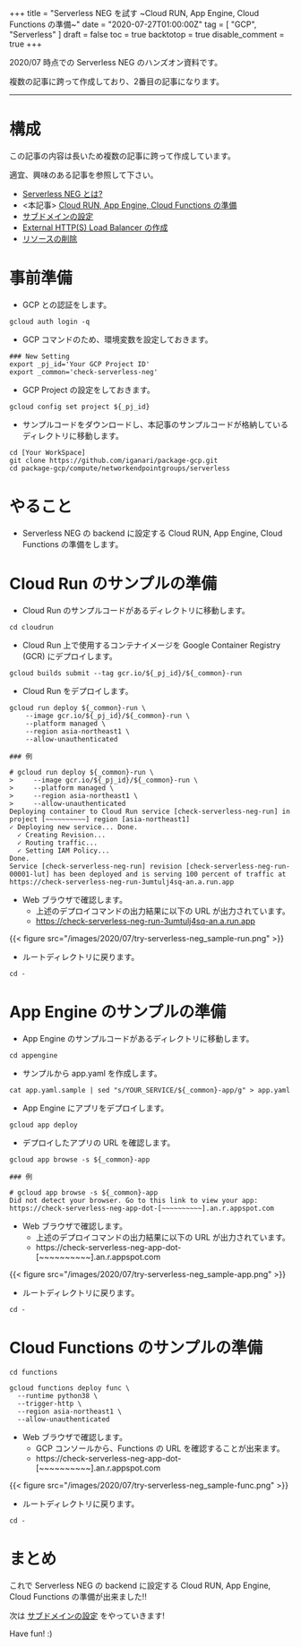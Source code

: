 +++
title = "Serverless NEG を試す ~Cloud RUN, App Engine, Cloud Functions の準備~"
date = "2020-07-27T01:00:00Z"
tag = [
    "GCP",
    "Serverless"
]
draft = false
toc = true
backtotop = true
disable_comment = true
+++

2020/07 時点での Serverless NEG のハンズオン資料です。

複数の記事に跨って作成しており、2番目の記事になります。

<!--more-->
---

# 構成

この記事の内容は長いため複数の記事に跨って作成しています。

適宜、興味のある記事を参照して下さい。

+ [Serverless NEG とは?](https://iganari.github.io/blog/2020-07-27_try-serverless-neg-00/)
+ <本記事> [Cloud RUN, App Engine, Cloud Functions の準備](https://iganari.github.io/blog/2020-07-27_try-serverless-neg-01/)
+ [サブドメインの設定](https://iganari.github.io/blog/2020-07-27_try-serverless-neg-02/)
+ [External HTTP(S) Load Balancer の作成](https://iganari.github.io/blog/2020-07-27_try-serverless-neg-03/)
+ [リソースの削除](https://iganari.github.io/blog/2020-07-27_try-serverless-neg-04/)

# 事前準備

+ GCP との認証をします。

```
gcloud auth login -q
```

+ GCP コマンドのため、環境変数を設定しておきます。

```
### New Setting
export _pj_id='Your GCP Project ID'
export _common='check-serverless-neg'
```

+ GCP Project の設定をしておきます。

```
gcloud config set project ${_pj_id}
```

+ サンプルコードをダウンロードし、本記事のサンプルコードが格納しているディレクトリに移動します。

```
cd [Your WorkSpace]
git clone https://github.com/iganari/package-gcp.git
cd package-gcp/compute/networkendpointgroups/serverless
```

# やること

+ Serverless NEG の backend に設定する Cloud RUN, App Engine, Cloud Functions の準備をします。

# Cloud Run のサンプルの準備

+ Cloud Run のサンプルコードがあるディレクトリに移動します。

```
cd cloudrun
```

+ Cloud Run 上で使用するコンテナイメージを Google Container Registry (GCR) にデプロイします。

```
gcloud builds submit --tag gcr.io/${_pj_id}/${_common}-run
```

+ Cloud Run をデプロイします。

```
gcloud run deploy ${_common}-run \
    --image gcr.io/${_pj_id}/${_common}-run \
    --platform managed \
    --region asia-northeast1 \
    --allow-unauthenticated
```
```
### 例

# gcloud run deploy ${_common}-run \
>     --image gcr.io/${_pj_id}/${_common}-run \
>     --platform managed \
>     --region asia-northeast1 \
>     --allow-unauthenticated
Deploying container to Cloud Run service [check-serverless-neg-run] in project [~~~~~~~~~~] region [asia-northeast1]
✓ Deploying new service... Done.
  ✓ Creating Revision...
  ✓ Routing traffic...
  ✓ Setting IAM Policy...
Done.
Service [check-serverless-neg-run] revision [check-serverless-neg-run-00001-lut] has been deployed and is serving 100 percent of traffic at https://check-serverless-neg-run-3umtulj4sq-an.a.run.app
```

+ Web ブラウザで確認します。
  + 上述のデプロイコマンドの出力結果に以下の URL が出力されています。
  + https://check-serverless-neg-run-3umtulj4sq-an.a.run.app

{{< figure src="/images/2020/07/try-serverless-neg_sample-run.png" >}}

+ ルートディレクトリに戻ります。

```
cd -
```

# App Engine のサンプルの準備

+ App Engine のサンプルコードがあるディレクトリに移動します。

```
cd appengine
```

+ サンプルから app.yaml を作成します。

```
cat app.yaml.sample | sed "s/YOUR_SERVICE/${_common}-app/g" > app.yaml
```

+ App Engine にアプリをデプロイします。

```
gcloud app deploy
```

+ デプロイしたアプリの URL を確認します。

```
gcloud app browse -s ${_common}-app
```
```
### 例

# gcloud app browse -s ${_common}-app
Did not detect your browser. Go to this link to view your app:
https://check-serverless-neg-app-dot-[~~~~~~~~~~].an.r.appspot.com
```

+ Web ブラウザで確認します。
  + 上述のデプロイコマンドの出力結果に以下の URL が出力されています。
  + https://check-serverless-neg-app-dot-[~~~~~~~~~~].an.r.appspot.com

{{< figure src="/images/2020/07/try-serverless-neg_sample-app.png" >}}

+ ルートディレクトリに戻ります。

```
cd -
```

# Cloud Functions のサンプルの準備

```
cd functions
```
```
gcloud functions deploy func \
  --runtime python38 \
  --trigger-http \
  --region asia-northeast1 \
  --allow-unauthenticated
```

+ Web ブラウザで確認します。
  + GCP コンソールから、Functions の URL を確認することが出来ます。
  + https://check-serverless-neg-app-dot-[~~~~~~~~~~].an.r.appspot.com

{{< figure src="/images/2020/07/try-serverless-neg_sample-func.png" >}}

+ ルートディレクトリに戻ります。

```
cd -
```

# まとめ

これで Serverless NEG の backend に設定する Cloud RUN, App Engine, Cloud Functions の準備が出来ました!!

次は [サブドメインの設定](https://iganari.github.io/blog/2020-07-27_try-serverless-neg-02/) をやっていきます!

Have fun! :)
